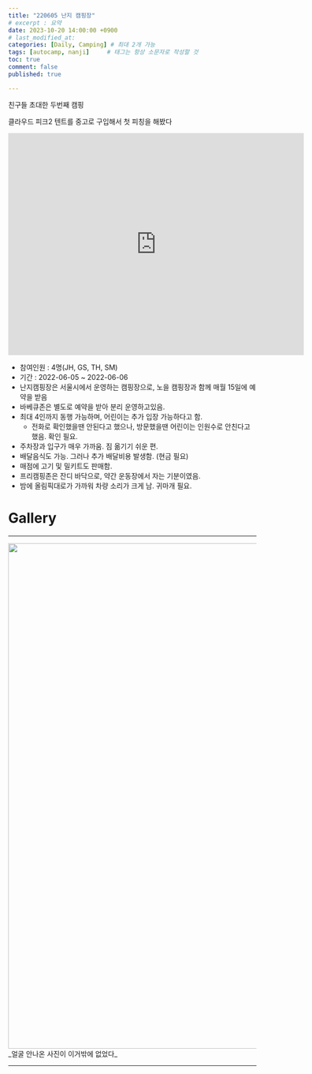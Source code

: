 ```yaml
---
title: "220605 난지 캠핑장"
# excerpt : 요약
date: 2023-10-20 14:00:00 +0900
# last_modified_at: 
categories: [Daily, Camping] # 최대 2개 가능
tags: [autocamp, nanji]     # 태그는 항상 소문자로 작성할 것
toc: true
comment: false
published: true

---
```


친구들 초대한 두번째 캠핑

클라우드 피크2 텐트를 중고로 구입해서 첫 피칭을 해봤다

<iframe src="https://www.google.com/maps/embed?pb=!1m14!1m8!1m3!1d3162.3602434973386!2d126.869989!3d37.570134!3m2!1i1024!2i768!4f13.1!3m3!1m2!1s0x357c995976308423%3A0x305512720e9d2383!2z64Kc7KeA7Lqg7ZWR7J6l!5e0!3m2!1sko!2sus!4v1697781017196!5m2!1sko!2sus" width="600" height="450" style="border:0;" allowfullscreen="" loading="lazy" referrerpolicy="no-referrer-when-downgrade"></iframe>


- 참여인원 : 4명(JH, GS, TH, SM)
- 기간 : 2022-06-05 ~ 2022-06-06
- 난지캠핑장은 서울시에서 운영하는 캠핑장으로, 노을 캠핑장과 함께 매월 15일에 예약을 받음
- 바베큐존은 별도로 예약을 받아 분리 운영하고있음.
- 최대 4인까지 동행 가능하며, 어린이는 추가 입장 가능하다고 함.
    - 전화로 확인했을땐 안된다고 했으나, 방문했을땐 어린이는 인원수로 안친다고 했음. 확인 필요.
- 주차장과 입구가 매우 가까움. 짐 옮기기 쉬운 편.
- 배달음식도 가능. 그러나 추가 배달비용 발생함. (현금 필요)
- 매점에 고기 및 밀키트도 판매함.
- 프리캠핑존은 잔디 바닥으로, 약간 운동장에서 자는 기분이였음.
- 밤에 올림픽대로가 가까워 차량 소리가 크게 남. 귀마개 필요.

# Gallery
---

<img src="https://onedrive.live.com/embed?resid=91EF77F7B9E9A70C%21342439&authkey=%21AHVosrniXBTifRg&width=1024" width="1024" height="auto" />
_얼굴 안나온 사진이 이거밖에 없었다_

---

